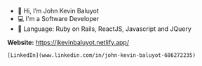- 👋 Hi, I’m John Kevin Baluyot
- 💻 I'm a Software Developer
- 🌱 Language: Ruby on Rails, ReactJS, Javascript and JQuery

**Website:** https://jkevinbaluyot.netlify.app/

	[LinkedIn](www.linkedin.com/in/john-kevin-baluyot-686272235)
